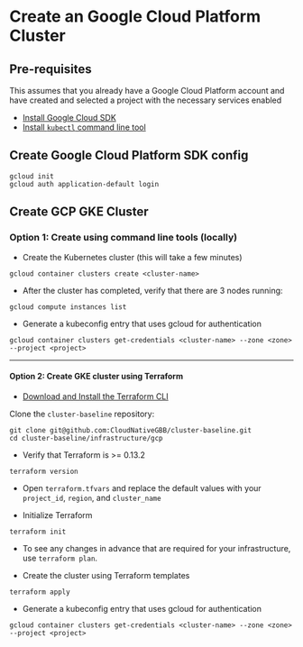 # Create an Google Cloud Platform Cluster

## Pre-requisites

This assumes that you already have a Google Cloud Platform account and have created and selected a project with the necessary services enabled

* [Install Google Cloud SDK](https://cloud.google.com/sdk/docs/quickstarts)
* [Install `kubectl` command line tool](https://kubernetes.io/docs/tasks/tools/install-kubectl/)

## Create Google Cloud Platform SDK config

``` cli
gcloud init
gcloud auth application-default login
```
 
## Create GCP GKE Cluster

### Option 1: Create using command line tools (locally)



* Create the Kubernetes cluster (this will take a few minutes)

``` cli
gcloud container clusters create <cluster-name>
```

* After the cluster has completed, verify that there are 3 nodes running:

``` cli
gcloud compute instances list
```

* Generate a kubeconfig entry that uses gcloud for authentication

``` cli 
gcloud container clusters get-credentials <cluster-name> --zone <zone> --project <project>
```

---

#### Option 2: Create GKE cluster using Terraform

* [Download and Install the Terraform CLI](https://www.terraform.io/downloads.html)

Clone the `cluster-baseline` repository:

```cli
git clone git@github.com:CloudNativeGBB/cluster-baseline.git
cd cluster-baseline/infrastructure/gcp
```

* Verify that Terraform is >= 0.13.2

``` cli
terraform version
```

* Open `terraform.tfvars` and replace the default values with your `project_id`, `region`, and `cluster_name`

* Initialize Terraform

```cli
terraform init
```

* To see any changes in advance that are required for your infrastructure, use `terraform plan`.

* Create the cluster using Terraform templates

```cli
terraform apply
```

* Generate a kubeconfig entry that uses gcloud for authentication

``` cli 
gcloud container clusters get-credentials <cluster-name> --zone <zone> --project <project>
```
